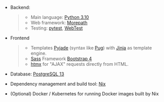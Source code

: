 - Backend:

  > - Main language: [Python 3.10](https://www.python.org)
  > - Web framework: [Morepath](http://morepath.readthedocs.org)
  > - Testing: [pytest](https://pytest.org),
  >   [WebTest](https://docs.pylonsproject.org/projects/webtest/en/latest/)

- Frontend

  > - Templates [Pyjade](https://github.com/syrusakbary/pyjade) (syntax like [Pug](https://pugjs.org))
  >   with [Jinja](https://jinja.palletsprojects.com) as template engine.
  > - [Sass](https://sass-lang.com) Framework [Bootstrap 4](https://getbootstrap.com)
  > - [htmx](https://htmx.org) for "AJAX" requests directly from HTML.

- Database: [PostgreSQL 13](https://www.postgresql.com)

- Dependency management and build tool: [Nix](https://nixos.org/nix)

- (Optional) Docker / Kubernetes for running Docker images built by Nix
